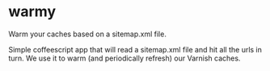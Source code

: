 warmy
=====

Warm your caches based on a sitemap.xml file.

Simple coffeescript app that will read a sitemap.xml file and hit all the urls in turn. We use it to warm (and periodically refresh) our Varnish caches.
